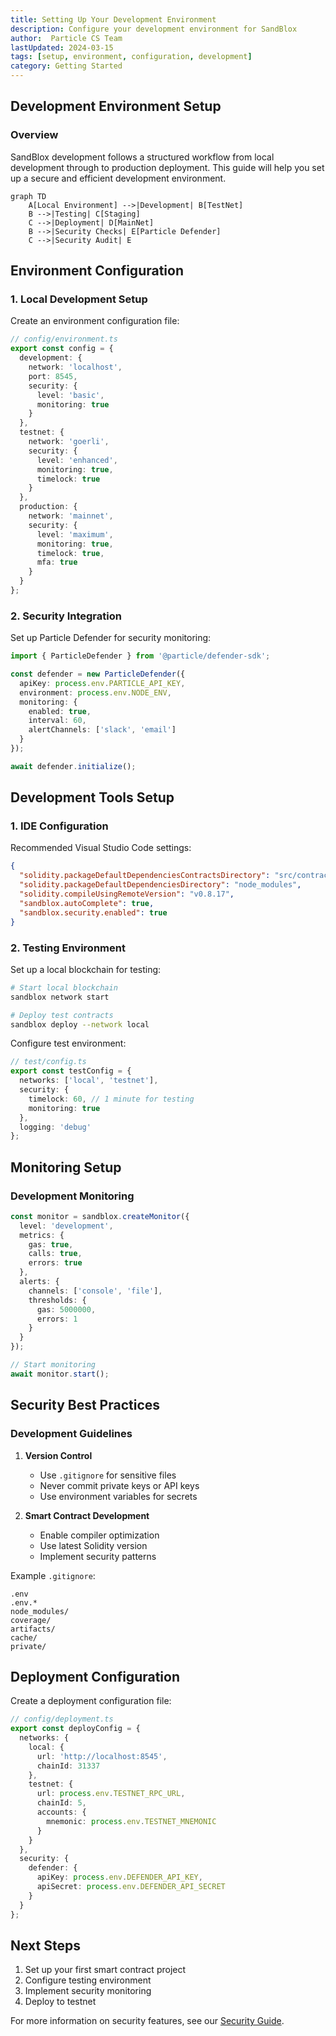 ```yaml
---
title: Setting Up Your Development Environment
description: Configure your development environment for SandBlox
author:  Particle CS Team
lastUpdated: 2024-03-15
tags: [setup, environment, configuration, development]
category: Getting Started
---
```


## Development Environment Setup

### Overview

SandBlox development follows a structured workflow from local development through to production deployment. This guide will help you set up a secure and efficient development environment.

```mermaid
graph TD
    A[Local Environment] -->|Development| B[TestNet]
    B -->|Testing| C[Staging]
    C -->|Deployment| D[MainNet]
    B -->|Security Checks| E[Particle Defender]
    C -->|Security Audit| E
```

## Environment Configuration

### 1. Local Development Setup

Create an environment configuration file:

```typescript
// config/environment.ts
export const config = {
  development: {
    network: 'localhost',
    port: 8545,
    security: {
      level: 'basic',
      monitoring: true
    }
  },
  testnet: {
    network: 'goerli',
    security: {
      level: 'enhanced',
      monitoring: true,
      timelock: true
    }
  },
  production: {
    network: 'mainnet',
    security: {
      level: 'maximum',
      monitoring: true,
      timelock: true,
      mfa: true
    }
  }
};
```

### 2. Security Integration

Set up Particle Defender for security monitoring:

```typescript
import { ParticleDefender } from '@particle/defender-sdk';

const defender = new ParticleDefender({
  apiKey: process.env.PARTICLE_API_KEY,
  environment: process.env.NODE_ENV,
  monitoring: {
    enabled: true,
    interval: 60,
    alertChannels: ['slack', 'email']
  }
});

await defender.initialize();
```

## Development Tools Setup

### 1. IDE Configuration

Recommended Visual Studio Code settings:

```json
{
  "solidity.packageDefaultDependenciesContractsDirectory": "src/contracts",
  "solidity.packageDefaultDependenciesDirectory": "node_modules",
  "solidity.compileUsingRemoteVersion": "v0.8.17",
  "sandblox.autoComplete": true,
  "sandblox.security.enabled": true
}
```

### 2. Testing Environment

Set up a local blockchain for testing:

```bash
# Start local blockchain
sandblox network start

# Deploy test contracts
sandblox deploy --network local
```

Configure test environment:

```typescript
// test/config.ts
export const testConfig = {
  networks: ['local', 'testnet'],
  security: {
    timelock: 60, // 1 minute for testing
    monitoring: true
  },
  logging: 'debug'
};
```

## Monitoring Setup

### Development Monitoring

```typescript
const monitor = sandblox.createMonitor({
  level: 'development',
  metrics: {
    gas: true,
    calls: true,
    errors: true
  },
  alerts: {
    channels: ['console', 'file'],
    thresholds: {
      gas: 5000000,
      errors: 1
    }
  }
});

// Start monitoring
await monitor.start();
```

## Security Best Practices

### Development Guidelines

1. **Version Control**
   - Use `.gitignore` for sensitive files
   - Never commit private keys or API keys
   - Use environment variables for secrets

2. **Smart Contract Development**
   - Enable compiler optimization
   - Use latest Solidity version
   - Implement security patterns

Example `.gitignore`:
```
.env
.env.*
node_modules/
coverage/
artifacts/
cache/
private/
```

## Deployment Configuration

Create a deployment configuration file:

```typescript
// config/deployment.ts
export const deployConfig = {
  networks: {
    local: {
      url: 'http://localhost:8545',
      chainId: 31337
    },
    testnet: {
      url: process.env.TESTNET_RPC_URL,
      chainId: 5,
      accounts: {
        mnemonic: process.env.TESTNET_MNEMONIC
      }
    }
  },
  security: {
    defender: {
      apiKey: process.env.DEFENDER_API_KEY,
      apiSecret: process.env.DEFENDER_API_SECRET
    }
  }
};
```

## Next Steps

1. Set up your first smart contract project
2. Configure testing environment
3. Implement security monitoring
4. Deploy to testnet

For more information on security features, see our [Security Guide](../security/overview.md). 